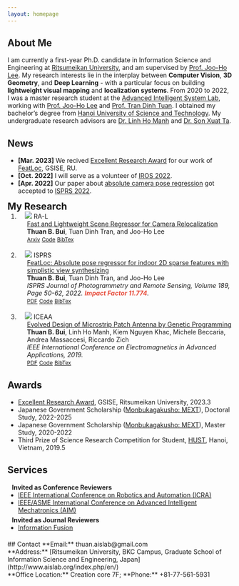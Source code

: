 ```yaml
---
layout: homepage
---
```


## About Me

I am currently a first-year Ph.D. candidate in Information Science and Engineering at [Ritsumeikan University](https://en.ritsumei.ac.jp/), and am supervised by [Prof. Joo-Ho Lee](https://scholar.google.com/citations?user=71HqkKkAAAAJ&hl=en&oi=ao/). My research interests lie in the interplay between **Computer Vision**, **3D Geometry**, and **Deep Learning** - with a particular focus on building **lightweight visual mapping** and **localization systems**. From 2020 to 2022, I was a master  research student at the [Advanced Intelligent System Lab](http://www.aislab.org/index.php/en/), working with [Prof. Joo-Ho Lee](https://scholar.google.com/citations?user=71HqkKkAAAAJ&hl=en&oi=ao/) and [Prof. Tran Dinh Tuan](https://sites.google.com/view/tuantd/). I obtained my bachelor’s degree from [Hanoi University of Science and Technology](https://en.hust.edu.vn/). My undergraduate research advisors are [Dr. Linh Ho Manh](https://scholar.google.com/citations?user=idrSzjoAAAAJ&hl=en&oi=ao/) and [Dr. Son Xuat Ta](https://scholar.google.com/citations?user=UosVsU0AAAAJ&hl=en&oi=ao/).


<!--
<strong style="color:#e74d3c; font-weight:600">I am looking for a postdoc or research scientist position in the US and EU. I would appreciate a ping if you see a job I might fit.</strong>
-->

## News
- **[Mar. 2023]** We recived [Excellent Research Award](https://www.ritsumei.ac.jp/gsise/news/detail/?id=37) for our work of [FeatLoc](https://www.sciencedirect.com/science/article/abs/pii/S0924271622001241), GSISE, RU.
- **[Oct. 2022]**  I will serve as a volunteer of [IROS 2022](https://iros2022.org/).
- **[Apr. 2022]** Our paper about [absolute camera pose regression](https://www.sciencedirect.com/science/article/abs/pii/S0924271622001241) got accepted to [ISPRS 2022](https://www.sciencedirect.com/journal/isprs-journal-of-photogrammetry-and-remote-sensing).

<h2 id="publications" style="margin: 2px 0px -15px;">My Research <temp style="font-size:15px;"> </temp></h2>

<div class="publications">
<ol class="bibliography">

  
<li>
<div class="pub-row">
  <div class="col-sm-3 abbr" style="position: relative;padding-right: 15px;padding-left: 15px;">
    <img src= "https://user-images.githubusercontent.com/115802533/195974848-dcd289dd-3157-42ff-91cd-f5ddbc299e83.png"
 class="teaser img-fluid z-depth-1">
            <abbr class="badge">RA-L</abbr>
  </div>
  <div id="peng2021copo" class="col-sm-9" style="position: relative;width: 100%;padding-right: 15px;padding-left: 20px;">
      <div class="title"><a href="https://arxiv.org/abs/2212.01830"> Fast and Lightweight Scene Regressor for Camera Relocalization</a></div>
      <div class="author"> <strong>Thuan B. Bui</strong>, Tuan Dinh Tran, and Joo-Ho Lee</div>
      <div class="periodical"><em> </em>
      </div>
    <div class="links">
      <a href="https://arxiv.org/pdf/2212.01830.pdf" class="btn btn-sm z-depth-0" role="button" target="_blank" style="font-size:12px;">Arxiv</a> 
      <a href="https://github.com/ais-lab/feat2map" class="btn btn-sm z-depth-0" role="button" target="_blank" style="font-size:12px;">Code</a>
      <a href="https://thuanbb.github.io/BibTeX/bui2022fast.txt" class="btn btn-sm z-depth-0" role="button" target="_blank" style="font-size:12px;">BibTex</a>
    </div>
  </div>
</div>
</li>
  
  
<br>
  
  
<li>
<div class="pub-row">
  <div class="col-sm-3 abbr" style="position: relative;padding-right: 15px;padding-left: 15px;">
    <img src= "https://user-images.githubusercontent.com/115802533/195971550-3b00e285-acd0-45e2-89a8-de58e6bd2382.jpg"
 class="teaser img-fluid z-depth-1">
            <abbr class="badge">ISPRS</abbr>
  </div>
  <div id="peng2021copo" class="col-sm-9" style="position: relative;width: 100%;padding-right: 15px;padding-left: 20px;">
      <div class="title"><a href="https://www.sciencedirect.com/science/article/abs/pii/S0924271622001241">FeatLoc: Absolute pose regressor for indoor 2D sparse features with simplistic view synthesizing</a></div>
      <div class="author"> <strong>Thuan B. Bui</strong>, Tuan Dinh Tran, and Joo-Ho Lee</div>
      <div class="periodical"><em>ISPRS Journal of Photogrammetry and Remote Sensing, Volume 189, Page 50-62, 2022. <strong><i style="color:#e74d3c">Impact Factor 11.774</i></strong>. </em>
      </div>
    <div class="links">
      <a href="https://thuanbb.github.io/archive/bach2022featlocJSPRS.pdf" class="btn btn-sm z-depth-0" role="button" target="_blank" style="font-size:12px;">PDF</a>
      <a href="https://github.com/ais-lab/FeatLoc" class="btn btn-sm z-depth-0" role="button" target="_blank" style="font-size:12px;">Code</a>
      <a href="https://thuanbb.github.io/BibTeX/bach2022featloc.txt" class="btn btn-sm z-depth-0" role="button" target="_blank" style="font-size:12px;">BibTex</a>
    </div>
  </div>
</div>
</li>

<br>
  
<li>
<div class="pub-row">
  <div class="col-sm-3 abbr" style="position: relative;padding-right: 15px;padding-left: 15px;">
    <img src= "https://user-images.githubusercontent.com/115802533/195973863-cc02e1ee-84fc-4d1b-a26b-437e528b2e81.png"
class="teaser img-fluid z-depth-1">
            <abbr class="badge">ICEAA</abbr>
  </div>
  <div id="peng2021copo" class="col-sm-9" style="position: relative;width: 100%;padding-right: 15px;padding-left: 20px;">
      <div class="title"><a href="https://ieeexplore.ieee.org/abstract/document/8879155">Evolved Design of Microstrip Patch Antenna by Genetic Programming</a></div>
      <div class="author"><strong>Thuan B. Bui</strong>, Linh Ho Manh, Kiem Nguyen Khac, Michele Beccaria, Andrea Massaccesi, Riccardo Zich</div>
      <div class="periodical"><em>IEEE International Conference on Electromagnetics in Advanced Applications, 2019.</em>
      </div>
    <div class="links">
      <a href="https://ieeexplore.ieee.org/abstract/document/8879155" class="btn btn-sm z-depth-0" role="button" target="_blank" style="font-size:12px;">PDF</a>
      <a href="https://github.com/thuanaislab/Genetic-Programing-for-automated-design-microstrip-antenna/" class="btn btn-sm z-depth-0" role="button" target="_blank" style="font-size:12px;">Code</a>
      <a href="https://thuanbb.github.io/BibTeX/bach2019evolved.txt" class="btn btn-sm z-depth-0" role="button" target="_blank" style="font-size:12px;">BibTex</a>
    </div>
  </div>
</div>
</li>

</ol>
</div>

## Awards
- [Excellent Research Award](https://www.ritsumei.ac.jp/gsise/news/detail/?id=37), GSISE, Ritsumeikan University, 2023.3
- Japanese Government Scholarship ([Monbukagakusho: MEXT](https://www.mext.go.jp/en/index.htm)), Doctoral Study, 2022-2025
- Japanese Government Scholarship ([Monbukagakusho: MEXT](https://www.mext.go.jp/en/index.htm)), Master Study, 2020-2022
- Third Prize of Science Research Competition for Student, [HUST](https://en.hust.edu.vn), Hanoi, Vietnam, 2019.5

## Services

<h4 style="margin:0 10px 0;">Invited as Conference Reviewers</h4>

<ul style="margin:0 0 5px;">
  <li><a href="https://www.icra2023.org/"><autocolor>IEEE International Conference on Robotics and Automation (ICRA)</autocolor></a></li>
  <li><a href="https://www.aim2022.org/"><autocolor>IEEE/ASME International Conference on Advanced Intelligent Mechatronics (AIM)</autocolor></a></li>
</ul>

<h4 style="margin:0 10px 0;">Invited as Journal Reviewers</h4>

<ul style="margin:0 0 20px;">
  <li><a href="https://www.sciencedirect.com/journal/information-fusion"><autocolor> Information Fusion </autocolor></a></li>

</ul>
## Contact
**Email:** thuan.aislab@gmail.com
<br>
**Address:** [Ritsumeikan University, BKC Campus, Graduate School of Information Science and Engineering, Japan](http://www.aislab.org/index.php/en/)
<br>
**Office Location:** Creation core 7F; **Phone:** +81-77-561-5931

